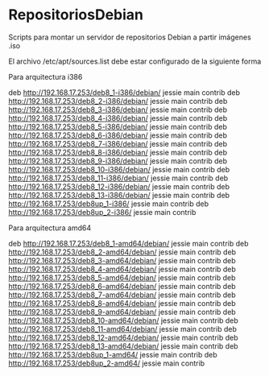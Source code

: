 # RepositoriosDebian
Scripts para montar un servidor de repositorios Debian a partir imágenes .iso

El archivo /etc/apt/sources.list debe estar configurado de la siguiente forma

Para arquitectura i386

  deb http://192.168.17.253/deb8_1-i386/debian/ jessie main contrib
  deb http://192.168.17.253/deb8_2-i386/debian/ jessie main contrib
  deb http://192.168.17.253/deb8_3-i386/debian/ jessie main contrib
  deb http://192.168.17.253/deb8_4-i386/debian/ jessie main contrib
  deb http://192.168.17.253/deb8_5-i386/debian/ jessie main contrib
  deb http://192.168.17.253/deb8_6-i386/debian/ jessie main contrib
  deb http://192.168.17.253/deb8_7-i386/debian/ jessie main contrib
  deb http://192.168.17.253/deb8_8-i386/debian/ jessie main contrib
  deb http://192.168.17.253/deb8_9-i386/debian/ jessie main contrib
  deb http://192.168.17.253/deb8_10-i386/debian/ jessie main contrib
  deb http://192.168.17.253/deb8_11-i386/debian/ jessie main contrib
  deb http://192.168.17.253/deb8_12-i386/debian/ jessie main contrib
  deb http://192.168.17.253/deb8_13-i386/debian/ jessie main contrib
  deb http://192.168.17.253/deb8up_1-i386/ jessie main contrib
  deb http://192.168.17.253/deb8up_2-i386/ jessie main contrib
  
Para arquitectura amd64

  deb http://192.168.17.253/deb8_1-amd64/debian/ jessie main contrib
  deb http://192.168.17.253/deb8_2-amd64/debian/ jessie main contrib
  deb http://192.168.17.253/deb8_3-amd64/debian/ jessie main contrib
  deb http://192.168.17.253/deb8_4-amd64/debian/ jessie main contrib
  deb http://192.168.17.253/deb8_5-amd64/debian/ jessie main contrib
  deb http://192.168.17.253/deb8_6-amd64/debian/ jessie main contrib
  deb http://192.168.17.253/deb8_7-amd64/debian/ jessie main contrib
  deb http://192.168.17.253/deb8_8-amd64/debian/ jessie main contrib
  deb http://192.168.17.253/deb8_9-amd64/debian/ jessie main contrib
  deb http://192.168.17.253/deb8_10-amd64/debian/ jessie main contrib
  deb http://192.168.17.253/deb8_11-amd64/debian/ jessie main contrib
  deb http://192.168.17.253/deb8_12-amd64/debian/ jessie main contrib
  deb http://192.168.17.253/deb8_13-amd64/debian/ jessie main contrib
  deb http://192.168.17.253/deb8up_1-amd64/ jessie main contrib
  deb http://192.168.17.253/deb8up_2-amd64/ jessie main contrib
